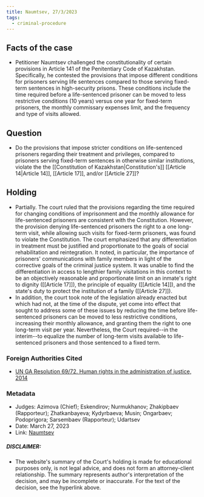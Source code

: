```yaml
---
title: Naumtsev, 27/3/2023
tags:
  - criminal-procedure
---
```


## Facts of the case
* Petitioner Naumtsev challenged the constitutionality of certain provisions in Article 141 of the Penitentiary Code of Kazakhstan. Specifically, he contested the provisions that impose different conditions for prisoners serving life sentences compared to those serving fixed-term sentences in high-security prisons. These conditions include the time required before a life-sentenced prisoner can be moved to less restrictive conditions (10 years) versus one year for fixed-term prisoners, the monthly commissary expenses limit, and the frequency and type of visits allowed.
## Question
* Do the provisions that impose stricter conditions on life-sentenced prisoners regarding their treatment and privileges, compared to prisoners serving fixed-term sentences in otherwise similar institutions, violate the the [[Constitution of Kazakhstan|Constitution's]] [[Article 14|Article 14]], [[Article 17]], and/or [[Article 27]]?
## Holding
* Partially. The court ruled that the provisions regarding the time required for changing conditions of imprisonment and the monthly allowance for life-sentenced prisoners are consistent with the Constitution. However, the provision denying life-sentenced prisoners the right to a one long-term visit, while allowing such visits for fixed-term prisoners, was found to violate the Constitution. The court emphasized that any differentiation in treatment must be justified and proportionate to the goals of social rehabilitation and reintegration. It noted, in particular, the importance of prisoners' communications with family members in light of the corrective goals of the criminal justice system. It was unable to find the differentiation in access to lengthier family visitations in this context to be an objectively reasonable and proportionate limit on an inmate's right to dignity ([[Article 17]]), the principle of equality ([[Article 14]]), and the state's duty to protect the institution of a family ([[Article 27]]).
* In addition, the court took note of the legislation already enacted but which had not, at the time of the dispute, yet come into effect that sought to address some of these issues by reducing the time before life-sentenced prisoners can be moved to less restrictive conditions, increasing their monthly allowance, and granting them the right to one long-term visit per year. Nevertheless, the Court required--in the interim--to equalize the number of long-term visits available to life-sentenced prisoners and those sentenced to a fixed term. 
### Foreign Authorities Cited
* [UN GA Resolution 69/72. Human rights in the administration of justice, 2014](https://cambodia.ohchr.org/sites/default/files/Relevants/Dec%202014%20GA%20resolution%20on%20Human%20rights%20in%20the%20administration%20of%20justice%20A-RES-69-172.pdf)
### Metadata
* Judges: Azimova (Chief); Eskendirov; Nurmukhanov; Zhakipbaev (Rapporteur); Zhatkanbayeva; Kydyrbaeva; Musin; Ongarbaev; Podoprigora; Sarsembaev (Rapporteur); Udartsev
* Date: March 27, 2023
* Link: [Naumtsev](https://github.com/juzgenbayev/KSKR-Docs/raw/main/Naumtsev,%2027%20Mar%202023.docx)
##### DISCLAIMER:
* The website's summary of the Court's holding is made for educational purposes only, is not legal advice, and does not form an attorney-client relationship. The summary represents author's interpretation of the decision, and may be incomplete or inaccurate. For the text of the decision, see the hyperlink above.